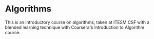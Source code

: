 # Algorithms

This is an introductory course on algorithms, taken at ITESM CSF with a
blended learning technique with Coursera's Introduction to Algorithm course.
